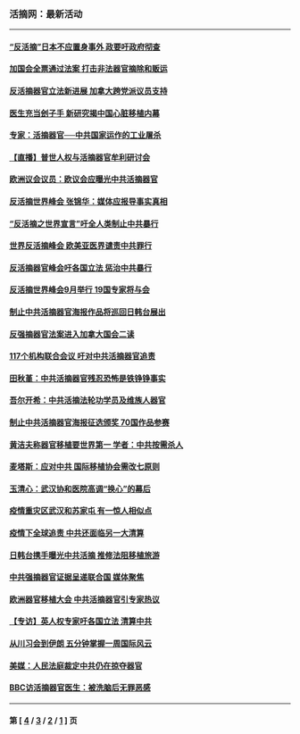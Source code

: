 ### 活摘网：最新活动
---
#### [“反活摘”日本不应置身事外 政要吁政府彻查](../../pages/nf5883/n13971188.md?07290430) 
#### [加国会全票通过法案 打击非法器官摘除和贩运](../../pages/nf5883/n13884924.md?07290430) 
#### [反活摘器官立法新进展 加拿大跨党派议员支持](../../pages/nf5883/n13876061.md?07290430) 
#### [医生充当刽子手 新研究揭中国心脏移植内幕](../../pages/nf5883/n13772291.md?07290430) 
#### [专家：活摘器官──中共国家运作的工业屠杀](../../pages/nf5883/n13761178.md?07290430) 
#### [【直播】普世人权与活摘器官牟利研讨会](../../pages/nf5883/n13425146.md?07290430) 
#### [欧洲议会议员：欧议会应曝光中共活摘器官](../../pages/nf5883/n13336571.md?07290430) 
#### [反活摘世界峰会 张锦华：媒体应报导事实真相](../../pages/nf5883/n13278502.md?07290430) 
#### [“反活摘之世界宣言”吁全人类制止中共暴行](../../pages/nf5883/n13259730.md?07290430) 
#### [世界反活摘峰会 欧美亚医界谴责中共罪行](../../pages/nf5883/n13253550.md?07290430) 
#### [反活摘器官峰会吁各国立法 惩治中共暴行](../../pages/nf5883/n13245052.md?07290430) 
#### [反活摘世界峰会9月举行 19国专家将与会](../../pages/nf5883/n13201492.md?07290430) 
#### [制止中共活摘器官海报作品将巡回日韩台展出](../../pages/nf5883/n13177791.md?07290430) 
#### [反强摘器官法案进入加拿大国会二读](../../pages/nf5883/n13033450.md?07290430) 
#### [117个机构联合会议 吁对中共活摘器官追责](../../pages/nf5883/n12775087.md?07290430) 
#### [田秋堇：中共活摘器官残忍恐怖是铁铮铮事实](../../pages/nf5883/n12702148.md?07290430) 
#### [吾尔开希：中共活摘法轮功学员及维族人器官](../../pages/nf5883/n12693197.md?07290430) 
#### [制止中共活摘器官海报征选颁奖 70国作品参赛](../../pages/nf5883/n12692050.md?07290430) 
#### [黄洁夫称器官移植要世界第一 学者：中共按需杀人](../../pages/nf5883/n12572329.md?07290430) 
#### [麦塔斯：应对中共 国际移植协会需改七原则](../../pages/nf5883/n12514711.md?07290430) 
#### [玉清心：武汉协和医院高调“换心”的幕后](../../pages/nf5883/n12298730.md?07290430) 
#### [疫情重灾区武汉和苏家屯 有一惊人相似点](../../pages/nf5883/n12150824.md?07290430) 
#### [疫情下全球追责 中共还面临另一大清算](../../pages/nf5883/n12070397.md?07290430) 
#### [日韩台携手曝光中共活摘 推修法阻移植旅游](../../pages/nf5883/n11712046.md?07290430) 
#### [中共强摘器官证据呈递联合国 媒体聚焦](../../pages/nf5883/n11546426.md?07290430) 
#### [欧洲器官移植大会 中共活摘器官引专家热议](../../pages/nf5883/n11539095.md?07290430) 
#### [【专访】英人权专家吁各国立法 清算中共](../../pages/nf5883/n11367315.md?07290430) 
#### [从川习会到伊朗 五分钟掌握一周国际风云](../../pages/nf5883/n11338520.md?07290430) 
#### [美媒：人民法庭裁定中共仍在掠夺器官](../../pages/nf5883/n11334897.md?07290430) 
#### [BBC访活摘器官医生：被洗脑后无罪恶感](../../pages/nf5883/n11335935.md?07290430) 

---
#### 第 [ [4](./4.md?07290430) / [3](./3.md?07290430) / [2](./2.md?07290430) / [1](./1.md?07290430) ] 页

